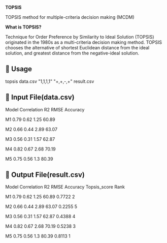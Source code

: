 **TOPSIS**

TOPSIS method for multiple-criteria decision making (MCDM)

**What is TOPSIS?**

Technique for Order Preference by Similarity to Ideal Solution (TOPSIS) originated in the 1980s as a multi-criteria decision making method. TOPSIS chooses the alternative of shortest Euclidean distance from the ideal solution, and greatest distance from the negative-ideal solution.


## 🔗 Usage
topsis data.csv "1,1,1,1" "+,+,-,+" result.csv

## 🔗 Input File(data.csv)

Model	Correlation	R2	RMSE	Accuracy

M1	0.79	0.62	1.25	60.89

M2	0.66	0.44	2.89	63.07

M3	0.56	0.31	1.57	62.87

M4	0.82	0.67	2.68	70.19

M5	0.75	0.56	1.3	80.39

## 🔗 Output File(result.csv)

Model	Correlation	R2	RMSE	Accuracy	Topsis_score	Rank

M1	0.79	0.62	1.25	60.89	0.7722	2

M2	0.66	0.44	2.89	63.07	0.2255	5

M3	0.56	0.31	1.57	62.87	0.4388	4

M4	0.82	0.67	2.68	70.19	0.5238	3

M5	0.75	0.56	1.3	80.39	0.8113	1
